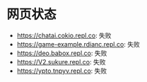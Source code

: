 # 网页状态
- https://chatai.cokio.repl.co: 失败
- https://game-example.rdianc.repl.co: 失败
- https://deo.babox.repl.co: 失败
- https://V2.sukure.repl.co: 失败
- https://ypto.tnpyv.repl.co: 失败

